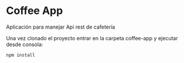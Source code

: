 # Coffee App

Aplicación para manejar Api rest de cafetería

Una vez clonado el proyecto entrar en la carpeta coffee-app y ejecutar desde consola:

```
npm install

```
